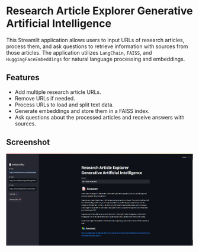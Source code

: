 # Research Article Explorer Generative Artificial Intelligence

This Streamlit application allows users to input URLs of research articles, process them, and ask questions to retrieve information with sources from those articles. The application utilizes `LangChain`, `FAISS`, and `HuggingFaceEmbeddings` for natural language processing and embeddings.

## Features

- Add multiple research article URLs.
- Remove URLs if needed.
- Process URLs to load and split text data.
- Generate embeddings and store them in a FAISS index.
- Ask questions about the processed articles and receive answers with sources.

## Screenshot


![AI.png](AI.png)
